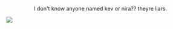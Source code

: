  ⠀⠀  ⠀⠀  ⠀⠀ I don't know anyone named kev or nira?? theyre liars.

![](https://i.postimg.cc/Z5Rsx1J2/Untitled1137-20250120145156.png)
